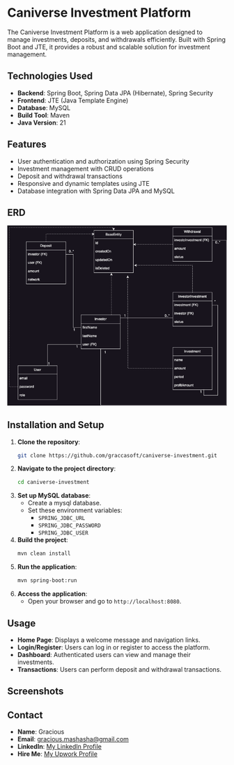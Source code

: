 # Caniverse Investment Platform

The Caniverse Investment Platform is a web application designed to manage investments, deposits, and withdrawals efficiently. 
Built with Spring Boot and JTE, it provides a robust and scalable solution for investment management.

## Technologies Used

- **Backend**: Spring Boot, Spring Data JPA (Hibernate), Spring Security
- **Frontend**: JTE (Java Template Engine)
- **Database**: MySQL
- **Build Tool**: Maven
- **Java Version**: 21

## Features
- User authentication and authorization using Spring Security
- Investment management with CRUD operations
- Deposit and withdrawal transactions
- Responsive and dynamic templates using JTE
- Database integration with Spring Data JPA and MySQL

## ERD
![img.png](erd.png)

## Installation and Setup

1. **Clone the repository**:
   ```bash
   git clone https://github.com/graccasoft/caniverse-investment.git
   ```
2. **Navigate to the project directory**:
   ```bash
   cd caniverse-investment
   ```
3. **Set up MySQL database**:
    - Create a mysql database.
    - Set these environment variables:
      - `SPRING_JDBC_URL`
      - `SPRING_JDBC_PASSWORD`
      - `SPRING_JDBC_USER`
4. **Build the project**:
   ```bash
   mvn clean install
   ```
5. **Run the application**:
   ```bash
   mvn spring-boot:run
   ```
6. **Access the application**:
    - Open your browser and go to `http://localhost:8080`.

## Usage

- **Home Page**: Displays a welcome message and navigation links.
- **Login/Register**: Users can log in or register to access the platform.
- **Dashboard**: Authenticated users can view and manage their investments.
- **Transactions**: Users can perform deposit and withdrawal transactions.

## Screenshots

## Contact

- **Name**: Gracious
- **Email**: gracious.mashasha@gmail.com
- **LinkedIn**: [My LinkedIn Profile](https://www.linkedin.com/in/gracious-mashasha-4bbb2713/)
- **Hire Me**: [My Upwork Profile](https://www.linkedin.com/in/gracious-mashasha-4bbb2713/)